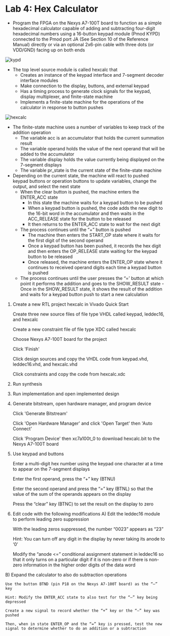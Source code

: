 # Lab 4: Hex Calculator

- Program the FPGA on the Nexys A7-100T board to function as a simple hexadecimal calculator capable of adding and subtracting four-digit hexadecimal numbers using a 16-button keypad module (Pmod KYPD) connected to the Pmod port JA (See Section 10 of the Reference Manual) directly or via an optional 2x6-pin cable with three dots (or VDD/GND) facing up on both ends
    
![kypd](https://github.com/joyson0914/DigitalSystemDesign/assets/98338109/bdf51263-6480-4041-9faf-8abee6ed7a8b)


- The top level source module is called hexcalc that
    - Creates an instance of the keypad interface and 7-segment decoder interface modules
    - Make connection to the display, buttons, and external keypad
    - Has a timing process to generate clock signals for the keypad, display multiplexer, and finite-state machine
    - Implements a finite-state machine for the operations of the calculator in response to button pushes

![hexcalc](https://github.com/joyson0914/DigitalSystemDesign/assets/98338109/01eae09e-03cb-4bc7-80b2-3d0b873fa35b)


- The finite-state machine uses a number of variables to keep track of the addition operation
    - The variable acc is an accumulator that holds the current summation result
    - The variable operand holds the value of the next operand that will be added to the accumulator
    - The variable display holds the value currently being displayed on the 7-segment displays
    - The variable pr_state is the current state of the finite-state machine
- Depending on the current state, the machine will react to pushed keypad buttons or operation buttons to update variables, change the output, and select the next state
    - When the clear button is pushed, the machine enters the ENTER_ACC state
        - In this state the machine waits for a keypad button to be pushed
        - When a keypad button is pushed, the code adds the new digit to the 16-bit word in the accumulator and then waits in the ACC_RELEASE state for the button to be released
        - It then returns to the ENTER_ACC state to wait for the next digit
    - The process continues until the “+” button is pushed
        - The machine then enters the START_OP state where it waits for the first digit of the second operand
        - Once a keypad button has been pushed, it records the hex digit and then enters the OP_RELEASE state waiting for the keypad button to be released
        - Once released, the machine enters the ENTER_OP state where it continues to received operand digits each time a keypad button is pushed
    - The process continues until the user presses the “=’ button at which point it performs the addition and goes to the SHOW_RESULT state
          - Once in the SHOW_RESULT state, it shows the result of the addition and waits for a keypad button push to start a new calculation

1. Create a new RTL project hexcalc in Vivado Quick Start

    Create three new source files of file type VHDL called keypad, leddec16, and hexcalc

    Create a new constraint file of file type XDC called hexcalc

    Choose Nexys A7-100T board for the project

    Click 'Finish'

    Click design sources and copy the VHDL code from keypad.vhd, leddec16.vhd, and hexcalc.vhd

    Click constraints and copy the code from hexcalc.xdc

2. Run synthesis
3. Run implementation and open implemented design
4. Generate bitstream, open hardware manager, and program device

    Click 'Generate Bitstream'

    Click 'Open Hardware Manager' and click 'Open Target' then 'Auto Connect'

    Click 'Program Device' then xc7a100t_0 to download hexcalc.bit to the Nexys A7-100T board

5. Use keypad and buttons

    Enter a multi-digit hex number using the keypad one character at a time to appear on the 7-segment displays

    Enter the first operand, press the “+” key (BTNU)

    Enter the second operand and press the “=” key (BTNL) so that the value of the sum of the operands appears on the display

    Press the “clear” key (BTNC) to set the result on the display to zero

6. Edit code with the following modifications
A) Edit the leddec16 module to perform leading zero suppression

    With the leading zeros suppressed, the number “0023” appears as “23”

    Hint: You can turn off any digit in the display by never taking its anode to ‘0’

    Modify the “anode <=” conditional assignment statement in leddec16 so that it only turns on a particular digit if it is non-zero or if there is non-zero information in the higher order digits of the data word

B) Expand the calculator to also do subtraction operations

    Use the button BTND (pin P18 on the Nexys A7-100T board) as the “–” key

    Hint: Modify the ENTER_ACC state to also test for the “–” key being depressed

    Create a new signal to record whether the “+” key or the “–” key was pushed

    Then, when in state ENTER_OP and the “=” key is pressed, test the new signal to determine whether to do an addition or a subtraction


